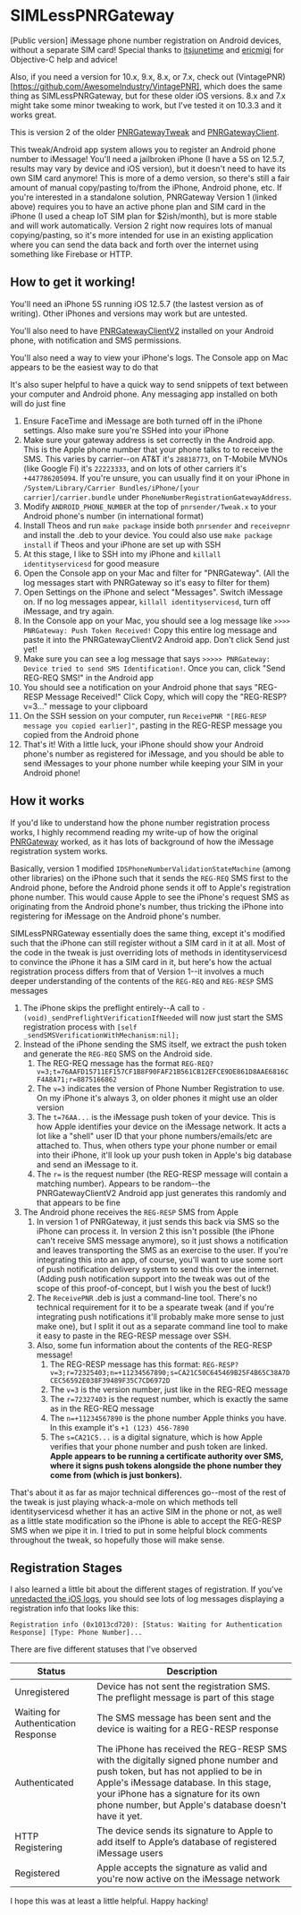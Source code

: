 # SIMLessPNRGateway
[Public version] iMessage phone number registration on Android devices, without a separate SIM card! Special thanks to [itsjunetime](https://github.com/itsjunetime) and [ericmigi](https://gist.github.com/ericmigi) for Objective-C help and advice!

Also, if you need a version for 10.x, 9.x, 8.x, or 7.x, check out (VintagePNR)[https://github.com/AwesomeIndustry/VintagePNR], which does
the same thing as SIMLessPNRGateway, but for these older iOS versions. 8.x and 7.x might take some minor tweaking to work, but I've
tested it on 10.3.3 and it works great.

This is version 2 of the older [PNRGatewayTweak](https://github.com/AwesomeIndustry/PNRGatewayTweak) and [PNRGatewayClient](https://github.com/AwesomeIndustry/PNRGatewayClient).

This tweak/Android app system allows you to register an Android phone number to iMessage! You'll need a jailbroken iPhone (I have a 5S on 12.5.7, results may vary by device and iOS version), but
it doesn't need to have its own SIM card anymore! This is more of a demo version, so there's still a fair amount of manual copy/pasting to/from the iPhone, Android phone, etc. If
you're interested in a standalone solution, PNRGateway Version 1 (linked above) requires you to have an active phone plan and SIM card in the iPhone (I used a cheap IoT SIM plan for $2ish/month), but
is more stable and will work automatically. Version 2 right now requires lots of manual copying/pasting, so it's more intended for use in an existing application
where you can send the data back and forth over the internet using something like Firebase or HTTP.

## How to get it working!

You'll need an iPhone 5S running iOS 12.5.7 (the lastest version as of writing). Other iPhones and versions may work but are untested.


You'll also need to have [PNRGatewayClientV2](https://github.com/AwesomeIndustry/PNRGatewayClientV2) installed on your Android phone, with notification and SMS permissions.


You'll also need a way to view your iPhone's logs. The Console app on Mac appears to be the easiest way to do that


It's also super helpful to have a quick way to send snippets of text between your computer and Android phone. Any messaging app installed on both will do just fine

1. Ensure FaceTime and iMessage are both turned off in the iPhone settings. Also make sure you're SSHed into your iPhone
2. Make sure your gateway address is set correctly in the Android app. This is the Apple phone number that your phone talks to to receive the SMS. This varies by carrier--on AT&T it's `28818773`, on T-Mobile MVNOs (like Google Fi) it's `22223333`, and on lots of other carriers it's `+447786205094`. If you're unsure, you can usually find it on your iPhone in `/System/Library/Carrier Bundles/iPhone/[your carrier]/carrier.bundle` under `PhoneNumberRegistrationGatewayAddress`.
3. Modify `ANDROID_PHONE_NUMBER` at the top of `pnrsender/Tweak.x` to your Android phone's number (in international format)
4. Install Theos and run `make package` inside both `pnrsender` and `receivepnr` and install the .deb to your device. You could also use `make package install` if Theos and your iPhone are set up with SSH
5. At this stage, I like to SSH into my iPhone and `killall identityservicesd` for good measure
6. Open the Console app on your Mac and filter for "PNRGateway". (All the log messages start with PNRGateway so it's easy to filter for them)
7. Open Settings on the iPhone and select "Messages". Switch iMessage on. If no log messages appear, `killall identityservicesd`, turn off iMessage, and try again.
8. In the Console app on your Mac, you should see a log message like `>>>> PNRGateway: Push Token Received!` Copy this entire log message and paste it into the PNRGatewayClientV2 Android app. Don't click Send just yet!
9. Make sure you can see a log message that says `>>>>> PNRGateway: Device tried to send SMS Identification!`. Once you can, click "Send REG-REQ SMS!" in the Android app
10. You should see a notification on your Android phone that says "REG-RESP Message Received!" Click Copy, which will copy the "REG-RESP?v=3..." message to your clipboard
11. On the SSH session on your computer, run `ReceivePNR "[REG-RESP message you copied earlier]"`, pasting in the REG-RESP message you copied from the Android phone
12. That's it! With a little luck, your iPhone should show your Android phone's number as registered for iMessage, and you should be able to send iMessages to your phone number while keeping your SIM in your Android phone!

## How it works

If you'd like to understand how the phone number registration process works, I highly recommend reading my write-up of how the original [PNRGateway](https://github.com/AwesomeIndustry/PNRGatewayTweak) worked, as it has lots of background of how the iMessage registration system works.

Basically, version 1 modified `IDSPhoneNumberValidationStateMachine` (among other libraries) on the iPhone such that it sends the `REG-REQ` SMS first to the Android phone, before the Android phone sends it off to Apple's registration phone number. This would cause Apple to see the iPhone's request SMS as originating from the Android phone's number, thus tricking the iPhone into registering for iMessage on the Android phone's number.

SIMLessPNRGateway essentially does the same thing, except it's modified such that the iPhone can still register without a SIM card in it at all.
Most of the code in the tweak is just overriding lots of methods in identityservicesd to convince the iPhone it has a SIM card in it, but here's how the actual registration process differs from that of Version 1--it involves a much deeper understanding of the contents of the `REG-REQ` and `REG-RESP` SMS messages

1. The iPhone skips the preflight entirely--A call to `- (void)_sendPreflightVerificationIfNeeded` will now just start the SMS registration process with `[self _sendSMSVerificationWithMechanism:nil];`
2. Instead of the iPhone sending the SMS itself, we extract the push token and generate the `REG-REQ` SMS on the Android side.
    1. The REG-REQ message has the format `REG-REQ?v=3;t=76AAFD15711EF157CF1B8F90FAF21B561CB12EFCE9DE861D8AAE6816CF4A8A71;r=8875166862`
    2. The `v=3` indicates the version of Phone Number Registration to use. On my iPhone it's always 3, on older phones it might use an older version
    3. The `t=76AA...` is the iMessage push token of your device. This is how Apple identifies your device on the iMessage network. It acts a lot like a "shell" user ID that your phone numbers/emails/etc are attached to. Thus, when others type your phone number or email into their iPhone, it'll look up your push token in Apple's big database and send an iMessage to it.
    4. The `r=` is the request number (the REG-RESP message will contain a matching number). Appears to be random--the PNRGatewayClientV2 Android app just generates this randomly and that appears to be fine
3. The Android phone receives the `REG-RESP` SMS from Apple
    1. In version 1 of PNRGateway, it just sends this back via SMS so the iPhone can process it. In version 2 this isn't possible (the iPhone can't receive SMS message anymore), so it just shows a notification and leaves transporting the SMS as an exercise to the user. If you're integrating this into an app, of course, you'll want to use some sort of push notification delivery system to send this over the internet. (Adding push notification support into the tweak was out of the scope of this proof-of-concept, but I wish you the best of luck!)
    2. The `ReceivePNR` .deb is just a command-line tool. There's no technical requirement for it to be a spearate tweak (and if you're integrating push notifications it'll probably make more sense to just make one), but I split it out as a separate command line tool to make it easy to paste in the REG-RESP message over SSH.
    3. Also, some fun information about the contents of the REG-RESP message!
        1. The REG-RESP message has this format: `REG-RESP?v=3;r=72325403;n=+11234567890;s=CA21C50C645469B25F4B65C38A7DCEC56592E038F39489F35C7CD6972D`
        2. The `v=3` is the version number, just like in the REG-REQ message
        3. The `r=72327403` is the request number, which is exactly the same as in the REG-REQ message
        4. The `n=+11234567890` is the phone number Apple thinks you have. In this example it's `+1 (123) 456-7890`
        5. The `s=CA21C5...` is a digital signature, which is how Apple verifies that your phone number and push token are linked. **Apple appears to be running a certificate authority over SMS, where it signs push tokens alongside the phone number they come from (which is just bonkers).**
 
That's about it as far as major technical differences go--most of the rest of the tweak is just playing whack-a-mole on which methods tell identityservicesd whether it has an active SIM in the phone or not, as well as a little state modification so the iPhone is able to accept the REG-RESP SMS when we pipe it in. I tried to put in some helpful block comments throughout the tweak, so hopefully those will make sense.

## Registration Stages

I also learned a little bit about the different stages of registration. If you've [unredacted the iOS logs](https://github.com/EthanArbuckle/unredact-private-os_logs), you should see lots of log messages displaying a registration info that looks like this: 

```
Registration info (0x1013cd720): [Status: Waiting for Authentication Response] [Type: Phone Number]...
```

There are five different statuses that I've observed

| Status      | Description |
| ----------- | ----------- |
| Unregistered      | Device has not sent the registration SMS. The preflight message is part of this stage       |
| Waiting for Authentication Response   | The SMS message has been sent and the device is waiting for a REG-RESP response        |
| Authenticated   | The iPhone has received the REG-RESP SMS with the digitally signed phone number and push token, but has not applied to be in Apple's iMessage database. In this stage, your iPhone has a signature for its own phone number, but Apple's database doesn't have it yet.         |
| HTTP Registering   | The device sends its signature to Apple to add itself to Apple’s database of registered iMessage users        |
| Registered   | Apple accepts the signature as valid and you're now active on the iMessage network        |


I hope this was at least a little helpful. Happy hacking!
